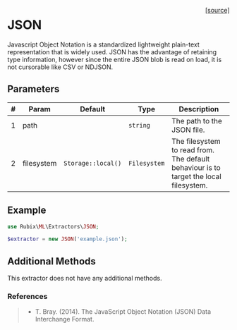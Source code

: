 <span style="float:right;"><a href="https://github.com/RubixML/RubixML/blob/master/src/Extractors/JSON.php">[source]</a></span>

# JSON
Javascript Object Notation is a standardized lightweight plain-text representation that is widely used. JSON has the advantage of retaining type information, however since the entire JSON blob is read on load, it is not cursorable like CSV or NDJSON.


## Parameters
| # | Param | Default | Type | Description |
|---|---|---|---|---|
| 1 | path |  | `string` | The path to the JSON file. |
| 2 | filesystem | `Storage::local()`  | `Filesystem` | The filesystem to read from. The default behaviour is to target the local filesystem.  |

## Example
```php
use Rubix\ML\Extractors\JSON;

$extractor = new JSON('example.json');
```

## Additional Methods
This extractor does not have any additional methods.

### References
>- T. Bray. (2014). The JavaScript Object Notation (JSON) Data Interchange Format.